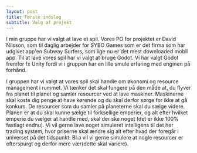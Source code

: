 ```yaml
---
layout: post
title: Første indslag
subtitle: Valg af projekt
---
```


I min gruppe har vi valgt at lave et spil. Vores PO for projektet er David Nilsson, som til daglig arbejder for SYBO Games som er det firma som har udgivet app'en Subway Surfers, som lige nu er det mest downloaded mobil app. Til at lave vores spil har vi valgt at bruge Godot. Vi har valgt Godot fremfor fx Unity fordi vi i gruppen har en lille smule erfaring med enginen på forhånd.

I gruppen har vi valgt at vores spil skal handle om økonomi og resource management i rummet. Vi tænker det skal fungere på den måde at, du flyver fra planet til planet og samler resourcer ved at lave maskiner. Maskinerne skal koste dig penge at have kørende og du skal derfor sørge for ikke at gå konkurs. De resourcer som du samler på planeterne skal du sælge videre. Planen er at du skal kunne sælge til forksellige emperier, og alt efter hvilket emperie du vælger at handle med, skal der ske noget (det er ikke 100% fastlagt endnu). Vi vil gerne lave noget simuleret intelligens til det her trading system, hvor priserne skal ændre sig alt efter hvad der foregår i universet på det tidspunkt. Bl.a vil vi gerne simulere at nogle resourcer er efterspurgt og derfor mere vær(dette skal variere). 
